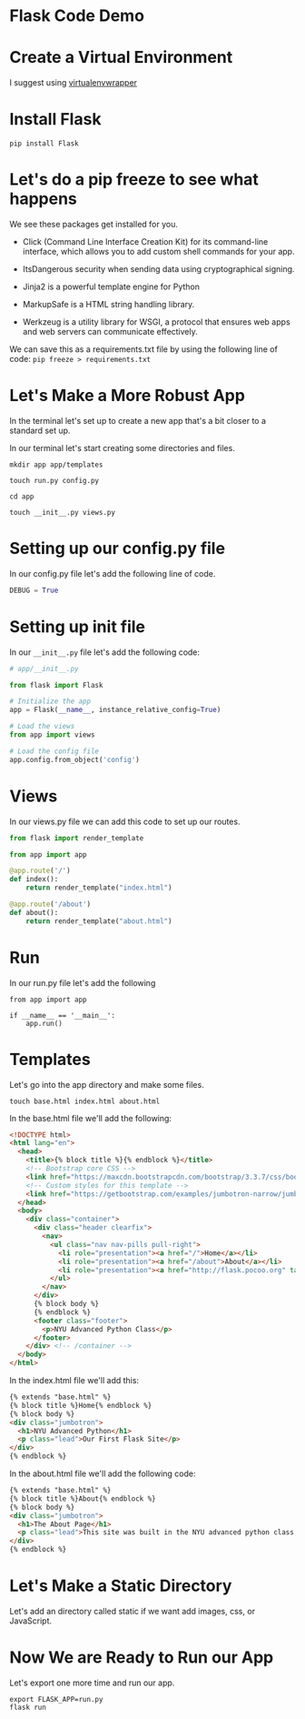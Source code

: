 # Flask Code Demo 

# Create a Virtual Environment
I suggest using [virtualenvwrapper](https://virtualenvwrapper.readthedocs.io/en/latest/)

# Install Flask
`pip install Flask`

# Let's do a pip freeze to see what happens

We see these packages get installed for you.

- Click (Command Line Interface Creation Kit) for its command-line interface, which allows you to add custom shell commands for your app.

- ItsDangerous security when sending data using cryptographical signing.

- Jinja2 is a powerful template engine for Python

- MarkupSafe is a HTML string handling library.

- Werkzeug is a utility library for WSGI, a protocol that ensures web apps and web servers can communicate effectively.

We can save this as a requirements.txt file by using the following line of code:
`pip freeze > requirements.txt`


# Let's Make a More Robust App
In the terminal let's set up to create a new app that's a bit closer to a standard set up.

In our terminal let's start creating some directories and files.

`mkdir app app/templates`

`touch run.py config.py`

`cd app`

`touch __init__.py views.py`

# Setting up our config.py file
In our config.py file let's add the following line of code.
```Python
DEBUG = True
```

# Setting up init file
In our `__init__.py` file let's add the following code:
```Python
# app/__init__.py

from flask import Flask

# Initialize the app
app = Flask(__name__, instance_relative_config=True)

# Load the views
from app import views

# Load the config file
app.config.from_object('config')

```

# Views
In our views.py file we can add this code to set up our routes.

```Python
from flask import render_template

from app import app

@app.route('/')
def index():
    return render_template("index.html")

@app.route('/about')
def about():
    return render_template("about.html")
```

# Run
In our run.py file let's add the following
```
from app import app

if __name__ == '__main__':
    app.run()
```

# Templates
Let's go into the app directory and make some files.

`touch base.html index.html about.html`

In the base.html file we'll add the following:
```html
<!DOCTYPE html>
<html lang="en">
  <head>
    <title>{% block title %}{% endblock %}</title>
    <!-- Bootstrap core CSS -->
    <link href="https://maxcdn.bootstrapcdn.com/bootstrap/3.3.7/css/bootstrap.min.css" rel="stylesheet">
    <!-- Custom styles for this template -->
    <link href="https://getbootstrap.com/examples/jumbotron-narrow/jumbotron-narrow.css" rel="stylesheet">
  </head>
  <body>
    <div class="container">
      <div class="header clearfix">
        <nav>
          <ul class="nav nav-pills pull-right">
            <li role="presentation"><a href="/">Home</a></li>
            <li role="presentation"><a href="/about">About</a></li>
            <li role="presentation"><a href="http://flask.pocoo.org" target="_blank">Built with Flask</a></li>
          </ul>
        </nav>
      </div>
      {% block body %}
      {% endblock %}
      <footer class="footer">
        <p>NYU Advanced Python Class</p>
      </footer>
    </div> <!-- /container -->
  </body>
</html>

```

In the index.html file we'll add this:
```html
{% extends "base.html" %}
{% block title %}Home{% endblock %}
{% block body %}
<div class="jumbotron">
  <h1>NYU Advanced Python</h1>
  <p class="lead">Our First Flask Site</p>
</div>
{% endblock %}
```

In the about.html file we'll add the following code:

```html
{% extends "base.html" %}
{% block title %}About{% endblock %}
{% block body %}
<div class="jumbotron">
  <h1>The About Page</h1>
  <p class="lead">This site was built in the NYU advanced python class.</p>
</div>
{% endblock %}
```

# Let's Make a Static Directory
Let's add an directory called static if we want add images, css, or JavaScript.

# Now We are Ready to Run our App
Let's export one more time and run our app.
```
export FLASK_APP=run.py
flask run
```
